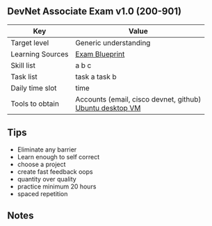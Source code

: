 ## DevNet Associate Exam v1.0 (200-901)
Key | Value
---- | ----
Target level | Generic understanding
Learning Sources | [Exam Blueprint](https://developer.cisco.com/certification/exam-topic-associate/)
Skill list | a b c
Task list | task a task b
Daily time slot | time
Tools to obtain | Accounts (email, cisco devnet, github) <br /> [Ubuntu desktop VM](https://github.com/pithei/py100/blob/master/6_cisco_devnet/001_ubuntu_prep.txt) <br />


## Tips
- Eliminate any barrier
- Learn enough to self correct
- choose a project
- create fast feedback oops
- quantity over quality
- practice minimum 20 hours
- spaced repetition

## Notes
